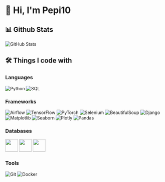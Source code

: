 # 👋 Hi, I'm Pepi10

## 📊 Github Stats
![GitHub Stats](https://github-readme-stats.vercel.app/api?username=Pepi10&show_icons=true&theme=radical)

## 🛠️ Things I code with

### Languages
![Python](https://img.shields.io/badge/-Python-3776AB?style=flat-square&logo=Python&logoColor=white)
![SQL](https://img.shields.io/badge/-SQL-4479A1?style=flat-square&logo=MySQL&logoColor=white)

### Frameworks
![Airflow](https://img.shields.io/badge/-Airflow-017CEE?style=flat-square&logo=Apache%20Airflow&logoColor=white)
![TensorFlow](https://img.shields.io/badge/-TensorFlow-FF6F00?style=flat-square&logo=TensorFlow&logoColor=white)
![PyTorch](https://img.shields.io/badge/-PyTorch-EE4C2C?style=flat-square&logo=PyTorch&logoColor=white)
![Selenium](https://img.shields.io/badge/-Selenium-43B02A?style=flat-square&logo=Selenium&logoColor=white)
![BeautifulSoup](https://img.shields.io/badge/-BeautifulSoup-181717?style=flat-square&logo=BeautifulSoup&logoColor=white)
![Django](https://img.shields.io/badge/-Django-092E20?style=flat-square&logo=Django&logoColor=white)
![Matplotlib](https://img.shields.io/badge/-Matplotlib-11557C?style=flat-square&logo=Matplotlib&logoColor=white)
![Seaborn](https://img.shields.io/badge/-Seaborn-4E4E4E?style=flat-square&logo=Seaborn&logoColor=white)
![Plotly](https://img.shields.io/badge/-Plotly-3F4F75?style=flat-square&logo=Plotly&logoColor=white)
![Pandas](https://img.shields.io/badge/-Pandas-150458?style=flat-square&logo=Pandas&logoColor=white)

### Databases
<img src="https://cdn.jsdelivr.net/gh/devicons/devicon/icons/postgresql/postgresql-original.svg" width="40" height="40"/>   <img src="https://cdn.jsdelivr.net/gh/devicons/devicon/icons/mysql/mysql-original.svg" width="40" height="40"/>   <img src="https://cdn.jsdelivr.net/gh/devicons/devicon/icons/redis/redis-original.svg" width="40" height="40"/>

### Tools
![Git](https://img.shields.io/badge/-Git-F05032?style=flat-square&logo=Git&logoColor=white)
![Docker](https://img.shields.io/badge/-Docker-2496ED?style=flat-square&logo=Docker&logoColor=white)




<!--
**Pepi10/Pepi10** is a ✨ _special_ ✨ repository because its `README.md` (this file) appears on your GitHub profile.

Here are some ideas to get you started:

- 🔭 I’m currently working on ...
- 🌱 I’m currently learning ...
- 👯 I’m looking to collaborate on ...
- 🤔 I’m looking for help with ...
- 💬 Ask me about ...
- 📫 How to reach me: ...
- 😄 Pronouns: ...
- ⚡ Fun fact: ...
-->
